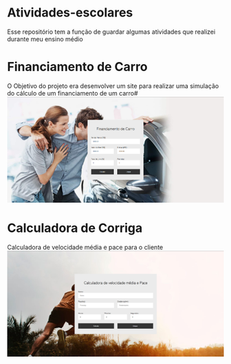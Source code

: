 # Atividades-escolares
Esse repositório tem a função de guardar algumas atividades que realizei durante meu ensino médio


# Financiamento de Carro 
O Objetivo do projeto era desenvolver um site para realizar uma simulação do cálculo de um financiamento de um carro#
<img src="Imgs/Finaciamento.png" />


# Calculadora de Corriga
Calculadora de velocidade média e pace para o cliente
<img src="Imgs/Calculadora.png" />